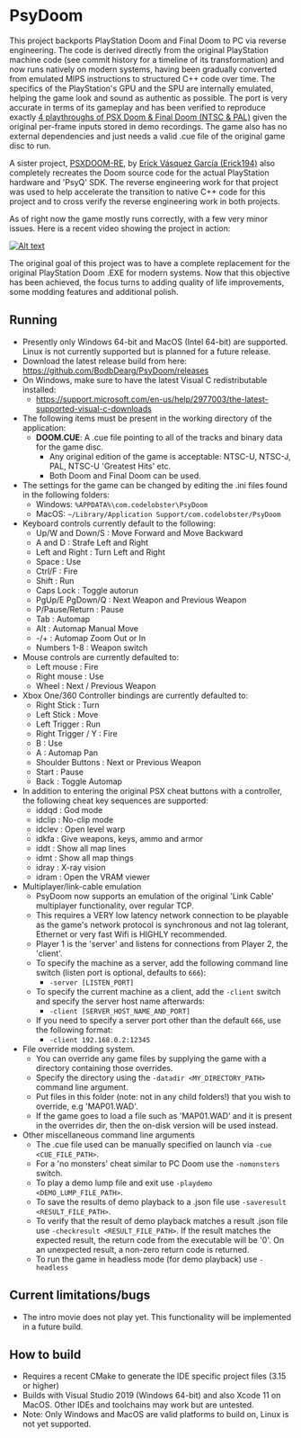 # PsyDoom
This project backports PlayStation Doom and Final Doom to PC via reverse engineering. The code is derived directly from the original PlayStation machine code (see commit history for a timeline of its transformation) and now runs natively on modern systems, having been gradually converted from emulated MIPS instructions to structured C++ code over time. The specifics of the PlayStation's GPU and the SPU are internally emulated, helping the game look and sound as authentic as possible. The port is very accurate in terms of its gameplay and has been verified to reproduce exactly [4 playthroughs of PSX Doom & Final Doom (NTSC & PAL)](psxdoom_demos) given the original per-frame inputs stored in demo recordings. The game also has no external dependencies and just needs a valid .cue file of the original game disc to run.

A sister project, [PSXDOOM-RE](https://github.com/Erick194/PSXDOOM-RE), by [Erick Vásquez García (Erick194)](https://github.com/Erick194) also completely recreates the Doom source code for the actual PlayStation hardware and 'PsyQ' SDK. The reverse engineering work for that project was used to help accelerate the transition to native C++ code for this project and to cross verify the reverse engineering work in both projects.

As of right now the game mostly runs correctly, with a few very minor issues. Here is a recent video showing the project in action:

[![Alt text](https://img.youtube.com/vi/ohS8tYPNr0M/0.jpg)](https://www.youtube.com/watch?v=ohS8tYPNr0M)

The original goal of this project was to have a complete replacement for the original PlayStation Doom .EXE for modern systems. Now that this objective has been achieved, the focus turns to adding quality of life improvements, some modding features and additional polish.

## Running
- Presently only Windows 64-bit and MacOS (Intel 64-bit) are supported. Linux is not currently supported but is planned for a future release.
- Download the latest release build from here: https://github.com/BodbDearg/PsyDoom/releases
- On Windows, make sure to have the latest Visual C redistributable installed:
  - https://support.microsoft.com/en-us/help/2977003/the-latest-supported-visual-c-downloads
- The following items must be present in the working directory of the application:
  - **DOOM.CUE**: A .cue file pointing to all of the tracks and binary data for the game disc. 
    - Any original edition of the game is acceptable: NTSC-U, NTSC-J, PAL, NTSC-U 'Greatest Hits' etc.
    - Both Doom and Final Doom can be used.
- The settings for the game can be changed by editing the .ini files found in the following folders:
  - Windows: `%APPDATA%\com.codelobster\PsyDoom`
  - MacOS: `~/Library/Application Support/com.codelobster/PsyDoom`
- Keyboard controls currently default to the following:
  - Up/W and Down/S : Move Forward and Move Backward
  - A and D : Strafe Left and Right
  - Left and Right : Turn Left and Right
  - Space : Use
  - Ctrl/F : Fire
  - Shift : Run
  - Caps Lock : Toggle autorun
  - PgUp/E PgDown/Q : Next Weapon and Previous Weapon
  - P/Pause/Return : Pause
  - Tab : Automap
  - Alt : Automap Manual Move
  - -/+ : Automap Zoom Out or In
  - Numbers 1-8 : Weapon switch
- Mouse controls are currently defaulted to:
  - Left mouse : Fire
  - Right mouse : Use
  - Wheel : Next / Previous Weapon
- Xbox One/360 Controller bindings are currently defaulted to:
  - Right Stick : Turn
  - Left Stick : Move
  - Left Trigger : Run
  - Right Trigger / Y : Fire
  - B : Use
  - A : Automap Pan
  - Shoulder Buttons : Next or Previous Weapon
  - Start : Pause
  - Back : Toggle Automap
- In addition to entering the original PSX cheat buttons with a controller, the following cheat key sequences are supported:
  - iddqd : God mode
  - idclip : No-clip mode
  - idclev : Open level warp
  - idkfa : Give weapons, keys, ammo and armor
  - iddt : Show all map lines
  - idmt : Show all map things
  - idray : X-ray vision
  - idram : Open the VRAM viewer
- Multiplayer/link-cable emulation
    - PsyDoom now supports an emulation of the original 'Link Cable' multiplayer functionality, over regular TCP.
    - This requires a VERY low latency network connection to be playable as the game's network protocol is synchronous and not lag tolerant, Ethernet or very fast Wifi is HIGHLY recommended.
    - Player 1 is the 'server' and listens for connections from Player 2, the 'client'.
    - To specify the machine as a server, add the following command line switch (listen port is optional, defaults to `666`):
        - `-server [LISTEN_PORT]`
    - To specify the current machine as a client, add the `-client` switch and specify the server host name afterwards:
        - `-client [SERVER_HOST_NAME_AND_PORT]` 
    - If you need to specify a server port other than the default `666`, use the following format:
        - `-client 192.168.0.2:12345`
- File override modding system.
    - You can override any game files by supplying the game with a directory containing those overrides.
    - Specify the directory using the `-datadir <MY_DIRECTORY_PATH>` command line argument.
    - Put files in this folder (note: not in any child folders!) that you wish to override, e.g 'MAP01.WAD'.
    - If the game goes to load a file such as 'MAP01.WAD' and it is present in the overrides dir, then the on-disk version will be used instead.
- Other miscellaneous command line arguments
    - The .cue file used can be manually specified on launch via `-cue <CUE_FILE_PATH>`.
    - For a 'no monsters' cheat similar to PC Doom use the `-nomonsters` switch.
    - To play a demo lump file and exit use `-playdemo <DEMO_LUMP_FILE_PATH>`.
    - To save the results of demo playback to a .json file use `-saveresult <RESULT_FILE_PATH>`.
    - To verify that the result of demo playback matches a result .json file use `-checkresult <RESULT_FILE_PATH>`. If the result matches the expected result, the return code from the executable will be '0'. On an unexpected result, a non-zero return code is returned.
    - To run the game in headless mode (for demo playback) use `-headless`

## Current limitations/bugs
- The intro movie does not play yet. This functionality will be implemented in a future build.

## How to build
- Requires a recent CMake to generate the IDE specific project files (3.15 or higher)
- Builds with Visual Studio 2019 (Windows 64-bit) and also Xcode 11 on MacOS. Other IDEs and toolchains may work but are untested.
- Note: Only Windows and MacOS are valid platforms to build on, Linux is not yet supported.
